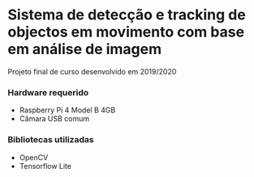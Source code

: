 # Sistema de detecção e tracking de objectos em movimento com base em análise de imagem

Projeto final de curso desenvolvido em 2019/2020

### Hardware requerido

- Raspberry Pi 4 Model B 4GB
- Câmara USB comum

### Bibliotecas utilizadas

- OpenCV
- Tensorflow Lite
